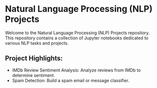 # Natural Language Processing (NLP) Projects
Welcome to the Natural Language Processing (NLP) Projects repository. This repository contains a collection of Jupyter notebooks dedicated to various NLP tasks and projects. 

## Project Highlights:
- IMDb Review Sentiment Analysis: Analyze reviews from IMDb to determine sentiment.
- Spam Detection: Build a spam email or message classifier.
